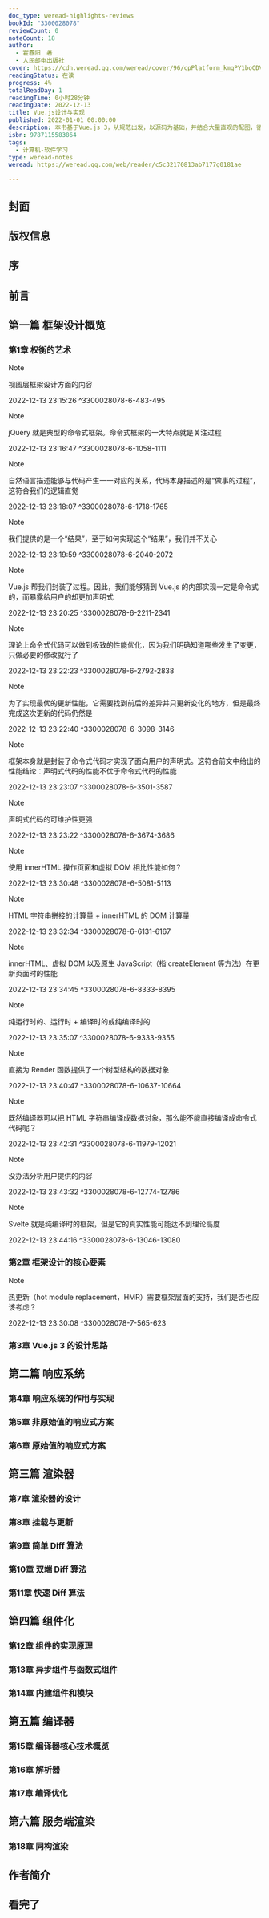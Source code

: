 ```yaml
---
doc_type: weread-highlights-reviews
bookId: "3300028078"
reviewCount: 0
noteCount: 18
author:
  - 霍春阳　著
  - 人民邮电出版社
cover: https://cdn.weread.qq.com/weread/cover/96/cpPlatform_kmqPY1boCDVyMxq2AvPdCY/t7_cpPlatform_kmqPY1boCDVyMxq2AvPdCY.jpg
readingStatus: 在读
progress: 4%
totalReadDay: 1
readingTime: 0小时28分钟
readingDate: 2022-12-13
title: Vue.js设计与实现
published: 2022-01-01 00:00:00
description: 本书基于Vue.js 3，从规范出发，以源码为基础，并结合大量直观的配图，循序渐进地讲解Vue.js中各个功能模块的实现，细致剖析框架设计原理。全书共18章，分为六篇，主要内容包括：框架设计概览、响应系统、渲染器、组件化、编译器和服务端渲染等。通过阅读本书，对Vue.js 2/3具有上手经验的开发人员能够进一步理解Vue.js框架的实现细节，没有Vue.js使用经验但对框架设计感兴趣的前端开发人员，能够快速掌握Vue.js的设计原理。
isbn: 9787115583864
tags:
  - 计算机-软件学习
type: weread-notes
weread: https://weread.qq.com/web/reader/c5c32170813ab7177g0181ae

---
```



## 封面

## 版权信息

## 序

## 前言

## 第一篇 框架设计概览

### 第1章 权衡的艺术

> [!NOTE] 
> 视图层框架设计方面的内容
> 
> 2022-12-13 23:15:26 ^3300028078-6-483-495

> [!NOTE] 
> jQuery 就是典型的命令式框架。命令式框架的一大特点就是关注过程
> 
> 2022-12-13 23:16:47 ^3300028078-6-1058-1111

> [!NOTE] 
> 自然语言描述能够与代码产生一一对应的关系，代码本身描述的是“做事的过程”，这符合我们的逻辑直觉
> 
> 2022-12-13 23:18:07 ^3300028078-6-1718-1765

> [!NOTE] 
> 我们提供的是一个“结果”，至于如何实现这个“结果”，我们并不关心
> 
> 2022-12-13 23:19:59 ^3300028078-6-2040-2072

> [!NOTE] 
> Vue.js 帮我们封装了过程。因此，我们能够猜到 Vue.js 的内部实现一定是命令式的，而暴露给用户的却更加声明式
> 
> 2022-12-13 23:20:25 ^3300028078-6-2211-2341

> [!NOTE] 
> 理论上命令式代码可以做到极致的性能优化，因为我们明确知道哪些发生了变更，只做必要的修改就行了
> 
> 2022-12-13 23:22:23 ^3300028078-6-2792-2838

> [!NOTE] 
> 为了实现最优的更新性能，它需要找到前后的差异并只更新变化的地方，但是最终完成这次更新的代码仍然是
> 
> 2022-12-13 23:22:40 ^3300028078-6-3098-3146

> [!NOTE] 
> 框架本身就是封装了命令式代码才实现了面向用户的声明式。这符合前文中给出的性能结论：声明式代码的性能不优于命令式代码的性能
> 
> 2022-12-13 23:23:07 ^3300028078-6-3501-3587

> [!NOTE] 
> 声明式代码的可维护性更强
> 
> 2022-12-13 23:23:22 ^3300028078-6-3674-3686

> [!NOTE] 
> 使用 innerHTML 操作页面和虚拟 DOM 相比性能如何？
> 
> 2022-12-13 23:30:48 ^3300028078-6-5081-5113

> [!NOTE] 
> HTML 字符串拼接的计算量 + innerHTML 的 DOM 计算量
> 
> 2022-12-13 23:32:34 ^3300028078-6-6131-6167

> [!NOTE] 
> innerHTML、虚拟 DOM 以及原生 JavaScript（指 createElement 等方法）在更新页面时的性能
> 
> 2022-12-13 23:34:45 ^3300028078-6-8333-8395

> [!NOTE] 
> 纯运行时的、运行时 + 编译时的或纯编译时的
> 
> 2022-12-13 23:35:07 ^3300028078-6-9333-9355

> [!NOTE] 
> 直接为 Render 函数提供了一个树型结构的数据对象
> 
> 2022-12-13 23:40:47 ^3300028078-6-10637-10664

> [!NOTE] 
> 既然编译器可以把 HTML 字符串编译成数据对象，那么能不能直接编译成命令式代码呢？
> 
> 2022-12-13 23:42:31 ^3300028078-6-11979-12021

> [!NOTE] 
> 没办法分析用户提供的内容
> 
> 2022-12-13 23:43:32 ^3300028078-6-12774-12786

> [!NOTE] 
> Svelte 就是纯编译时的框架，但是它的真实性能可能达不到理论高度
> 
> 2022-12-13 23:44:16 ^3300028078-6-13046-13080

### 第2章 框架设计的核心要素

> [!NOTE] 
> 热更新（hot module replacement，HMR）需要框架层面的支持，我们是否也应该考虑？
> 
> 2022-12-13 23:30:08 ^3300028078-7-565-623

### 第3章 Vue.js 3 的设计思路

## 第二篇 响应系统

### 第4章 响应系统的作用与实现

### 第5章 非原始值的响应式方案

### 第6章 原始值的响应式方案

## 第三篇 渲染器

### 第7章 渲染器的设计

### 第8章 挂载与更新

### 第9章 简单 Diff 算法

### 第10章 双端 Diff 算法

### 第11章 快速 Diff 算法

## 第四篇 组件化

### 第12章 组件的实现原理

### 第13章 异步组件与函数式组件

### 第14章 内建组件和模块

## 第五篇 编译器

### 第15章 编译器核心技术概览

### 第16章 解析器

### 第17章 编译优化

## 第六篇 服务端渲染

### 第18章 同构渲染

## 作者简介

## 看完了

